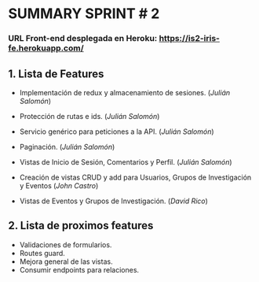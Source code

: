 # SUMMARY SPRINT # 2

### URL Front-end desplegada en Heroku: https://is2-iris-fe.herokuapp.com/

## 1. Lista de Features

* Implementación de redux y almacenamiento de sesiones. (*Julián Salomón*)

* Protección de rutas e ids. (*Julián Salomón*)

* Servicio genérico para peticiones a la API. (*Julián Salomón*)

* Paginación. (*Julián Salomón*)

* Vistas de Inicio de Sesión, Comentarios y Perfil. (*Julián Salomón*)

* Creación de vistas CRUD y add para Usuarios, Grupos de Investigación y Eventos (*John Castro*)

* Vistas de Eventos y Grupos de Investigación. (*David Rico*)

## 2. Lista de proximos features

* Validaciones de formularios.
* Routes guard.
* Mejora general de las vistas.
* Consumir endpoints para relaciones.
